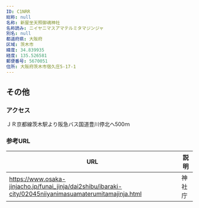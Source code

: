 ```yaml
---
ID: C1NRR
総称: null
名称: 新屋坐天照御魂神社
名称読み: ニイヤニマスアマテルミタマジンジャ
別名: null
都道府県: 大阪府
区域: 茨木市
緯度: 34.839935
経度: 135.526581
郵便番号: 5670051
住所: 大阪府茨木市宿久庄5-17-1
---
```


## その他

### アクセス

ＪＲ京都線茨木駅より阪急バス国道豊川停北へ500ｍ

### 参考URL

| URL                                                                                                      | 説明   |
| -------------------------------------------------------------------------------------------------------- | ------ |
| https://www.osaka-jinjacho.jp/funai_jinja/dai2shibu/ibaraki-city/02045niiyanimasuamaterumitamajinja.html | 神社庁 |
